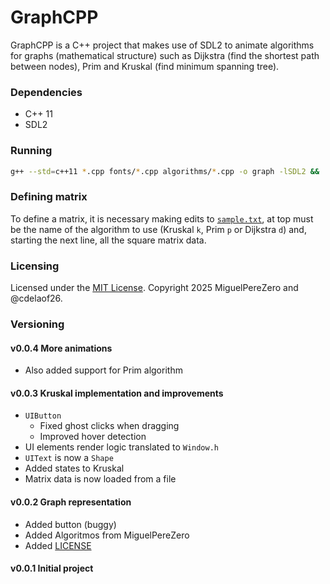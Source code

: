# GraphCPP

GraphCPP is a C++ project that makes use of SDL2 
to animate algorithms for graphs (mathematical structure) such 
as Dijkstra (find the shortest path between nodes), 
Prim and Kruskal (find minimum spanning tree). 

### Dependencies
- C++ 11
- SDL2

### Running
```bash
g++ --std=c++11 *.cpp fonts/*.cpp algorithms/*.cpp -o graph -lSDL2 && ./graph
```

### Defining matrix
To define a matrix, it is necessary making edits
to [`sample.txt`](sample.txt), at top must be the 
name of the algorithm to use (Kruskal `k`, 
Prim `p` or Dijkstra `d`) and, starting the next 
line, all the square matrix data.

### Licensing
Licensed under the [MIT License](LICENSE). Copyright 2025 MiguelPereZero and @cdelaof26.

### Versioning

#### v0.0.4 More animations
- Also added support for Prim algorithm

#### v0.0.3 Kruskal implementation and improvements
- `UIButton`
  - Fixed ghost clicks when dragging
  - Improved hover detection
- UI elements render logic translated to `Window.h`
- `UIText` is now a `Shape`
- Added states to Kruskal
- Matrix data is now loaded from a file

#### v0.0.2 Graph representation
- Added button (buggy)
- Added Algoritmos from MiguelPereZero
- Added [LICENSE](LICENSE)

#### v0.0.1 Initial project
